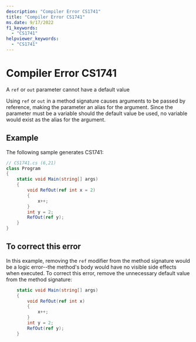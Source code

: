 ```yaml
---
description: "Compiler Error CS1741"
title: "Compiler Error CS1741"
ms.date: 9/17/2022
f1_keywords:
  - "CS1741"
helpviewer_keywords:
  - "CS1741"
---
```

# Compiler Error CS1741

A `ref` or `out` parameter cannot have a default value

Using `ref` or `out` in a method signature causes arguments to be passed by reference, making the parameter an alias for the argument.  Since the parameter must be a variable should the default value be used, no variable would exist as the alias for the argument.

## Example

 The following sample generates CS1741:

```csharp
// CS1741.cs (6,21)
class Program
{
    static void Main(string[] args)
    {
        void RefOut(ref int x = 2)
        {
            x++;
        }
        int y = 2;
        RefOut(ref y);
    }
}
```

## To correct this error

In this example, removing the `ref` modifier from the method signature would be a logic error--the method's body would have no visible side effects when executed.  To correct this error, remove the unnecessary default value from the method signature:

```csharp
    static void Main(string[] args)
    {
        void RefOut(ref int x)
        {
            x++;
        }
        int y = 2;
        RefOut(ref y);
    }
```
